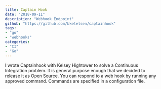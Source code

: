 ```yaml
---
title: Captain Hook
date: "2018-09-11"
description: "Webhook Endpoint"
github: "https://github.com/bketelsen/captainhook"
tags:
- "go"
- "webhooks"
categories:
- "CI"
- "Go"
---
```


I wrote Captainhook with Kelsey Hightower to solve a Continuous Integration problem.  It is general purpose enough that we decided to release it as Open Source.  You can respond to a web hook by running any approved command.  Commands are specified in a configuration file.